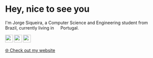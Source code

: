 # Hey, nice to see you
<p>I'm Jorge Siqueira, a Computer Science and Engineering student from <img src="https://image.flaticon.com/icons/svg/197/197386.svg" width="13"/> Brazil, currently living in <img src="https://image.flaticon.com/icons/svg/197/197463.svg" width="13"/> Portugal.</p> 
<p><a href="https://www.twitter.com/jorgsiq"><img src="https://img.shields.io/badge/twitter-%231DA1F2.svg?&style=for-the-badge&logo=twitter&logoColor=white" height=25></a> <a href="https://www.linkedin.com/in/jorgsiq"><img src="https://img.shields.io/badge/linkedin-%230077B5.svg?&style=for-the-badge&logo=linkedin&logoColor=white" height=25></a> <a href="https://www.instagram.com/jorgsiq/"><img src="https://img.shields.io/badge/instagram-%23E4405F.svg?&style=for-the-badge&logo=instagram&logoColor=white" height=25></a></p>
<p><a href="https://www.jorgesiqueira.com/hello">🌐 Check out my website</a></p>
